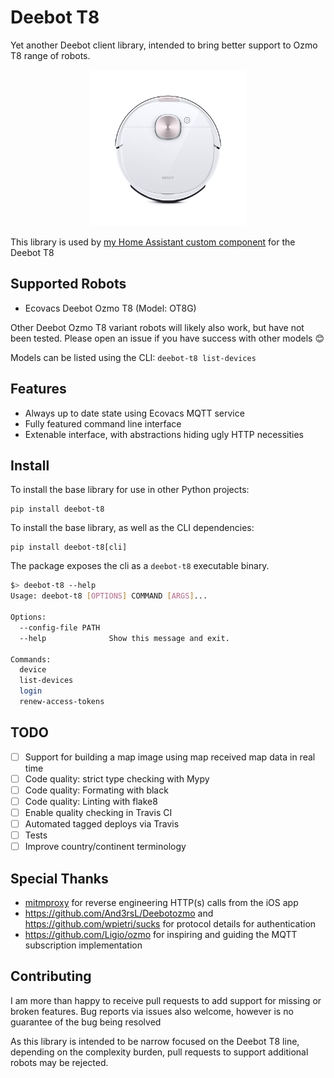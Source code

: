 # Deebot T8

Yet another Deebot client library, intended to bring better support to Ozmo T8 range of robots.

<p align="center">
<img alt="Ecovacs Deebot OZMO T8 robot vacuum" src="./doc/img/deebot_t8.jpg" height="250px" />
</p>

This library is used by [my Home Assistant custom component](https://github.com/nickw444/deebot-t8-hass) for the Deebot T8

## Supported Robots

* Ecovacs Deebot Ozmo T8 (Model: OT8G)

Other Deebot Ozmo T8 variant robots will likely also work, but have not been tested. Please open an issue if you have success with other models 😊 

Models can be listed using the CLI: `deebot-t8 list-devices`

## Features

* Always up to date state using Ecovacs MQTT service
* Fully featured command line interface
* Extenable interface, with abstractions hiding ugly HTTP necessities

## Install

To install the base library for use in other Python projects:

```
pip install deebot-t8
```

To install the base library, as well as the CLI dependencies:

```
pip install deebot-t8[cli]
```

The package exposes the cli as a `deebot-t8` executable binary.

```sh
$> deebot-t8 --help
Usage: deebot-t8 [OPTIONS] COMMAND [ARGS]...

Options:
  --config-file PATH
  --help              Show this message and exit.

Commands:
  device
  list-devices
  login
  renew-access-tokens
```

## TODO

- [ ] Support for building a map image using map received map data in real time
- [ ] Code quality: strict type checking with Mypy
- [ ] Code quality: Formating with black
- [ ] Code quality: Linting with flake8
- [ ] Enable quality checking in Travis CI
- [ ] Automated tagged deploys via Travis
- [ ] Tests
- [ ] Improve country/continent terminology

## Special Thanks

* [mitmproxy](https://mitmproxy.org/) for reverse engineering HTTP(s) calls from the iOS app
* https://github.com/And3rsL/Deebotozmo and https://github.com/wpietri/sucks for protocol details for authentication
* https://github.com/Ligio/ozmo for inspiring and guiding the MQTT subscription implementation

## Contributing

I am more than happy to receive pull requests to add support for missing or broken features. Bug reports via issues also welcome, however is no guarantee of the bug being resolved

As this library is intended to be narrow focused on the Deebot T8 line, depending on the complexity burden, pull requests to support additional robots may be rejected. 
